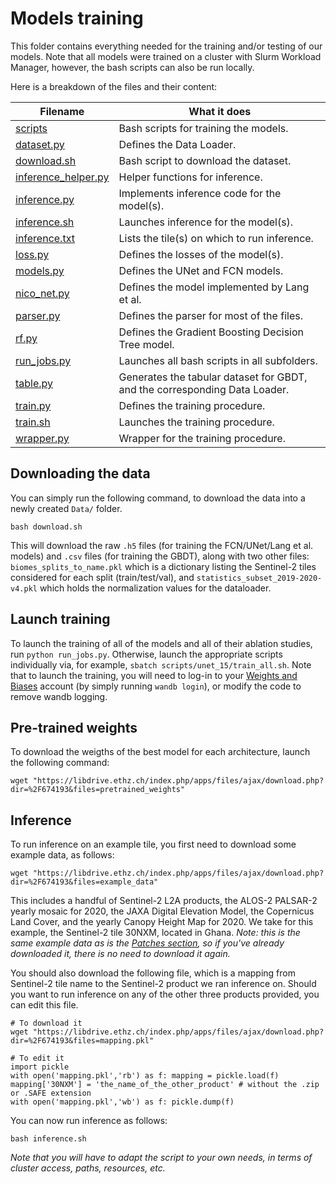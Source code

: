 # Models training

This folder contains everything needed for the training and/or testing of our models. Note that all models were trained on a cluster with Slurm Workload Manager, however, the bash scripts can also be run locally.


Here is a breakdown of the files and their content:

| Filename | What it does |
|----------|----------|
| [scripts](scripts) | Bash scripts for training the models. |
| [dataset.py](dataset.py) | Defines the Data Loader. |
| [download.sh](download.sh) | Bash script to download the dataset. |
| [inference_helper.py](inference_helper.py) | Helper functions for inference. |
| [inference.py](inference.py) | Implements inference code for the model(s). |
| [inference.sh](inference.sh) | Launches inference for the model(s). |
| [inference.txt](inference.txt) | Lists the tile(s) on which to run inference. |
| [loss.py](loss.py) | Defines the losses of the model(s). |
| [models.py](models.py) | Defines the UNet and FCN models. |
| [nico_net.py](nico_net.py) | Defines the model implemented by Lang et al. |
| [parser.py](parser.py) | Defines the parser for most of the files. |
| [rf.py](rf.py) | Defines the Gradient Boosting Decision Tree model. |
| [run_jobs.py](run_jobs.py) | Launches all bash scripts in all subfolders. |
| [table.py](table.py) | Generates the tabular dataset for GBDT, and the corresponding Data Loader. |
| [train.py](train.py) | Defines the training procedure. |
| [train.sh](train.sh) | Launches the training procedure. |
| [wrapper.py](wrapper.py) | Wrapper for the training procedure. |


## Downloading the data
You can simply run the following command, to download the data into a newly created `Data/` folder.
```
bash download.sh
```
This will download the raw `.h5` files (for training the FCN/UNet/Lang et al. models) and `.csv` files (for training the GBDT), along with two other files: `biomes_splits_to_name.pkl` which is a dictionary listing the Sentinel-2 tiles considered for each split (train/test/val), and `statistics_subset_2019-2020-v4.pkl` which holds the normalization values for the dataloader.

## Launch training

To launch the training of all of the models and all of their ablation studies, run `python run_jobs.py`. Otherwise, launch the appropriate scripts individually via, for example, `sbatch scripts/unet_15/train_all.sh`. Note that to launch the training, you will need to log-in to your [Weights and Biases](https://wandb.ai/home) account (by simply running `wandb login`), or modify the code to remove wandb logging.

## Pre-trained weights

To download the weigths of the best model for each architecture, launch the following command:
```
wget "https://libdrive.ethz.ch/index.php/apps/files/ajax/download.php?dir=%2F674193&files=pretrained_weights"
```

## Inference

To run inference on an example tile, you first need to download some example data, as follows:
```
wget "https://libdrive.ethz.ch/index.php/apps/files/ajax/download.php?dir=%2F674193&files=example_data"
```
This includes a handful of Sentinel-2 L2A products, the ALOS-2 PALSAR-2 yearly mosaic for 2020, the JAXA Digital Elevation Model, the Copernicus Land Cover, and the yearly Canopy Height Map for 2020. We take for this example, the Sentinel-2 tile 30NXM, located in Ghana. <em>Note: this is the same example data as is the [Patches section](https://github.com/ghjuliasialelli/AGBD/tree/main/Patches), so if you've already downloaded it, there is no need to download it again. </em>

You should also download the following file, which is a mapping from Sentinel-2 tile name to the Sentinel-2 product we ran inference on. Should you want to run inference on any of the other three products provided, you can edit this file.
```
# To download it 
wget "https://libdrive.ethz.ch/index.php/apps/files/ajax/download.php?dir=%2F674193&files=mapping.pkl"

# To edit it
import pickle
with open('mapping.pkl','rb') as f: mapping = pickle.load(f)
mapping['30NXM'] = 'the_name_of_the_other_product' # without the .zip or .SAFE extension
with open('mapping.pkl','wb') as f: pickle.dump(f)
```

You can now run inference as follows:
```
bash inference.sh
```
*Note that you will have to adapt the script to your own needs, in terms of cluster access, paths, resources, etc.*